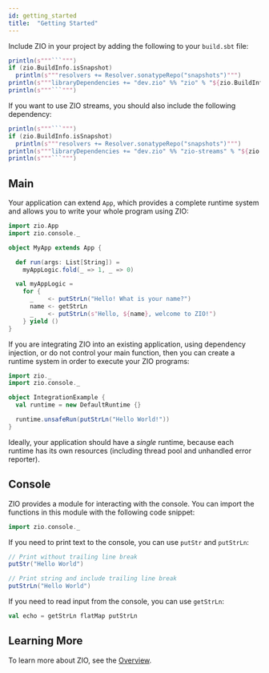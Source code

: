 ```yaml
---
id: getting_started
title:  "Getting Started"
---
```


Include ZIO in your project by adding the following to your `build.sbt` file:

```scala mdoc:passthrough
println(s"""```""")
if (zio.BuildInfo.isSnapshot)
  println(s"""resolvers += Resolver.sonatypeRepo("snapshots")""")
println(s"""libraryDependencies += "dev.zio" %% "zio" % "${zio.BuildInfo.version}"""")
println(s"""```""")
```

If you want to use ZIO streams, you should also include the following dependency:

```scala mdoc:passthrough
println(s"""```""")
if (zio.BuildInfo.isSnapshot)
  println(s"""resolvers += Resolver.sonatypeRepo("snapshots")""")
println(s"""libraryDependencies += "dev.zio" %% "zio-streams" % "${zio.BuildInfo.version}"""")
println(s"""```""")
```

## Main

Your application can extend `App`, which provides a complete runtime system and allows you to write your whole program using ZIO:

```scala mdoc:silent
import zio.App
import zio.console._

object MyApp extends App {

  def run(args: List[String]) =
    myAppLogic.fold(_ => 1, _ => 0)

  val myAppLogic =
    for {
      _    <- putStrLn("Hello! What is your name?")
      name <- getStrLn
      _    <- putStrLn(s"Hello, ${name}, welcome to ZIO!")
    } yield ()
}
```

If you are integrating ZIO into an existing application, using dependency injection, or do not control your main function, then you can create a runtime system in order to execute your ZIO programs:

```scala mdoc:silent
import zio._
import zio.console._

object IntegrationExample {
  val runtime = new DefaultRuntime {}

  runtime.unsafeRun(putStrLn("Hello World!"))
}
```

Ideally, your application should have a _single_ runtime, because each runtime has its own resources (including thread pool and unhandled error reporter).

## Console

ZIO provides a module for interacting with the console. You can import the functions in this module with the following code snippet:

```scala mdoc:silent
import zio.console._
```

If you need to print text to the console, you can use `putStr` and `putStrLn`:

```scala mdoc
// Print without trailing line break
putStr("Hello World")

// Print string and include trailing line break
putStrLn("Hello World")
```

If you need to read input from the console, you can use `getStrLn`:

```scala mdoc
val echo = getStrLn flatMap putStrLn
```

## Learning More

To learn more about ZIO, see the [Overview](overview/index.md).
